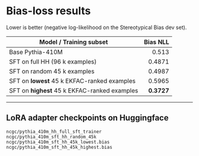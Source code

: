 # Bias-loss results

Lower is better (negative log-likelihood on the Stereotypical Bias dev set).

| Model / Training subset | Bias NLL |
|-------------------------|---------:|
| Base Pythia-410M | 0.513 |
| SFT on full HH (96 k examples) | 0.4871 |
| SFT on random 45 k examples | 0.4987 |
| SFT on **lowest** 45 k EKFAC-ranked examples | 0.5965 |
| SFT on **highest** 45 k EKFAC-ranked examples | **0.3727** |

---

## LoRA adapter checkpoints on Huggingface

```text
ncgc/pythia_410m_hh_full_sft_trainer
ncgc/pythia_410m_sft_hh_random_45k
ncgc/pythia_410m_sft_hh_45k_lowest.bias
ncgc/pythia_410m_sft_hh_45k_highest.bias
```
